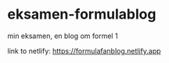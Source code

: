 # eksamen-formulablog
min eksamen, en blog om formel 1

link to netlify:
https://formulafanblog.netlify.app
